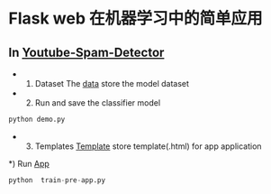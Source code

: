 # Flask web 在机器学习中的简单应用

## In [Youtube-Spam-Detector](./Youtube-Spam-Detector)

* 1) Dataset
The [data](./Youtube-Spam-Detector/data)  store the model dataset

* 2) Run and save the classifier model
```python
python demo.py
```

* 3) Templates
[Template](./Youtube-Spam-Detector/templates) store template(.html) for app application

*) Run [App](./Youtube-Spam-Detector/train-pre-app.py)
```python
python  train-pre-app.py
```
